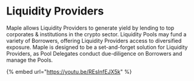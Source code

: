 # Liquidity Providers

Maple allows Liquidity Providers to generate yield by lending to top corporates & institutions in the crypto sector. Liquidity Pools may fund a variety of Borrowers, offering Liquidity Providers access to diversified exposure. Maple is designed to be a set-and-forget solution for Liquidity Providers, as Pool Delegates conduct due-diligence on Borrowers and manage the Pools.

{% embed url="https://youtu.be/REsInfEJX5k" %}

